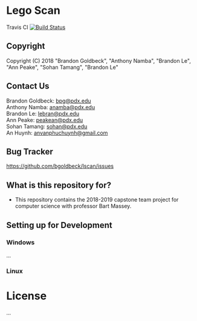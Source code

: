 # Lego Scan


Travis CI [![Build Status](https://travis-ci.org/bgoldbeck/lscan.svg?branch=master)](https://travis-ci.org/bgoldbeck/lscan)

## Copyright ##
Copyright (C) 2018 
"Brandon Goldbeck", "Anthony Namba", "Brandon Le", "Ann Peake", "Sohan Tamang", "Brandon Le"
  
## Contact Us ##
Brandon Goldbeck: bpg@pdx.edu <br />
Anthony Namba: anamba@pdx.edu <br />
Brandon Le: lebran@pdx.edu <br />
Ann Peake: peakean@pdx.edu <br />
Sohan Tamang: sohan@pdx.edu <br />
An Huynh: anvanphuchuynh@gmail.com <br />

## Bug Tracker ##
https://github.com/bgoldbeck/lscan/issues

## What is this repository for? ##

* This repository contains the 2018-2019 capstone team project for computer science with professor Bart Massey.

## Setting up for Development ##

### Windows ###
...

### Linux ###

# License

...
